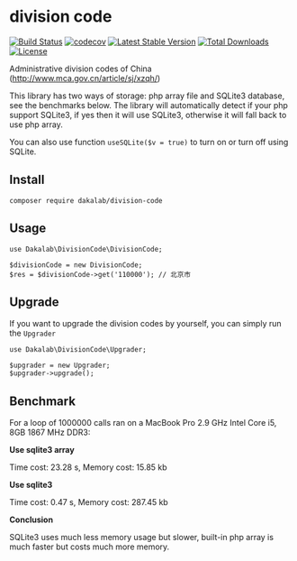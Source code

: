 # division code

[![Build Status](https://travis-ci.org/dakalab/division-code.svg?branch=master)](https://travis-ci.org/dakalab/division-code)
[![codecov](https://codecov.io/gh/dakalab/division-code/branch/master/graph/badge.svg)](https://codecov.io/gh/dakalab/division-code)
[![Latest Stable Version](https://poser.pugx.org/dakalab/division-code/v/stable)](https://packagist.org/packages/dakalab/division-code)
[![Total Downloads](https://poser.pugx.org/dakalab/division-code/downloads)](https://packagist.org/packages/dakalab/division-code)
[![License](https://poser.pugx.org/dakalab/division-code/license.svg)](https://packagist.org/packages/dakalab/division-code)

Administrative division codes of China (http://www.mca.gov.cn/article/sj/xzqh/)

This library has two ways of storage: php array file and SQLite3 database, see the benchmarks below. The library will automatically detect if your php support SQLite3, if yes then it will use SQLite3, otherwise it will fall back to use php array.

You can also use function `useSQLite($v = true)` to turn on or turn off using SQLite.

## Install

```
composer require dakalab/division-code
```

## Usage

```
use Dakalab\DivisionCode\DivisionCode;

$divisionCode = new DivisionCode;
$res = $divisionCode->get('110000'); // 北京市
```

## Upgrade

If you want to upgrade the division codes by yourself, you can simply run the `Upgrader`

```
use Dakalab\DivisionCode\Upgrader;

$upgrader = new Upgrader;
$upgrader->upgrade();
```

## Benchmark

For a loop of 1000000 calls ran on a MacBook Pro 2.9 GHz Intel Core i5, 8GB 1867 MHz DDR3:

**Use sqlite3 array**

Time cost: 23.28 s, Memory cost: 15.85 kb

**Use sqlite3**

Time cost: 0.47 s, Memory cost: 287.45 kb

**Conclusion**

SQLite3 uses much less memory usage but slower, built-in php array is much faster but costs much more memory.

